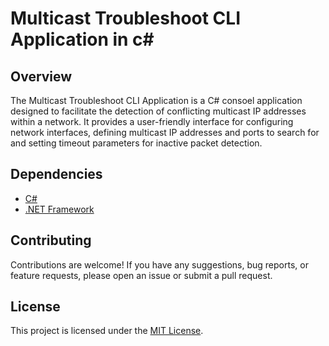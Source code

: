 # Multicast Troubleshoot CLI Application in c#

## Overview
The Multicast Troubleshoot CLI Application is a C# consoel application designed to facilitate the detection of conflicting multicast IP addresses within a network. It provides a user-friendly interface for configuring network interfaces, defining multicast IP addresses and ports to search for and setting timeout parameters for inactive packet detection.

## Dependencies
- [C#](https://docs.microsoft.com/en-us/dotnet/csharp/)
- [.NET Framework](https://dotnet.microsoft.com/download)

## Contributing
Contributions are welcome! If you have any suggestions, bug reports, or feature requests, please open an issue or submit a pull request.

## License
This project is licensed under the [MIT License](LICENSE).
